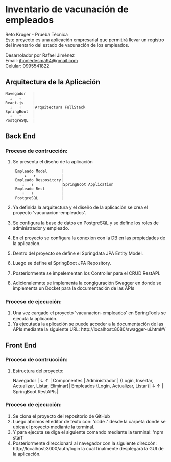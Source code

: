 # Inventario de vacunación de empleados  
  Reto Kruger - Prueba Técnica  
  Este proyecto es una aplicación empresarial que permitirá llevar un registro del inventario del estado de vacunación de los empleados.  
    
  Desarrolador por Rafael Jiménez  
  Email: jhonledesma94@gmail.com  
  Celular: 0995541822  
  
## Arquitectura de la Aplicación  
  
    Navegador   |
      ↓   ↑     |
    React.js    |
      ↓   ↑     |Arquitectura FullStack
    SpringBoot  |
      ↓   ↑     |
    PostgreSQL  |
                
## Back End  
### Proceso de contrucción:  
1. Se presenta el diseño de la aplicación    
   
        Empleado Model      |
            ↓   ↑           |
        Empleado Respository|
           ↓   ↑            |SpringBoot Application
        Empleado Rest       |
           ↓   ↑            | 
        PostgreSQL          |
       
2. Ya definida la arquitectura y el diseño de la aplicación se crea el proyecto 'vacunacion-empleados'.
3. Se configura la base de datos en PostgreSQL y se define los roles de administrador y empleado.
4. En el proyecto se configura la conexion con la DB en las propiedades de la aplicacion.
5. Dentro del proyecto se define el Springdata JPA Entity Model.
6. Luego se define el SpringBoot JPA Repository.
7. Posteriormente se impelementan los Controller para el CRUD RestAPI.
8. Adicionalemnte se implementa la congiguración Swagger en donde se implementa un Docket para la documentación de las APIs

### Proceso de ejecución:
1. Una vez cargado el proyecto 'vacunacion-empleados' en SpringTools se ejecuta la aplicación.
2. Ya ejecutada la aplicación se puede acceder a la documentación de las APIs mediante la siguiente URL: http://localhost:8080/swagger-ui.html#/

## Front End  
### Proceso de contrucción:  
1. Estructura del proyecto:
  
    Navegador         |
      ↓   ↑           |
    Componentes       |
    Administrador     |
    {Login, Insertar, Actualizar, Listar, Eliminar}|
    Empleados {Login, Actualizar, Listar}|
      ↓   ↑ |
    SpringBoot RestAPIs|

### Proceso de ejecución:
1. Se clona el proyecto del repositorio de GitHub
2. Luego abrimos el editor de texto con: 'code .' desde la carpeta donde se ubica el proyecto mediante la terminal.
3. Y para ejecuta se diga el siguiente comando mediante la terminal: 'npm start'
4. Posteriormente direccionará al navegador con la siguiente direccón: http://localhost:3000/auth/login la cual finalmente desplegará la GUI de la aplicación.
